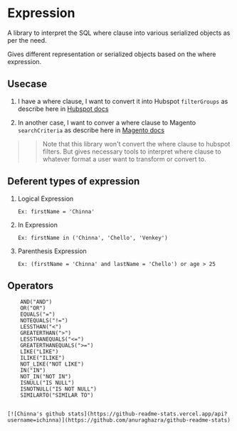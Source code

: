 # Expression
A library to interpret the SQL where clause into various serialized objects as per the need.

Gives different representation or serialized objects based on the where expression.


## Usecase
1. I have a where clause, I want to convert it into Hubspot `filterGroups` as describe here in [Hubspot docs](https://developers.hubspot.com/docs/api/crm/search)

2. In another case, I want to conver a where clause to Magento `searchCriteria` as describe here in [Magento docs](https://devdocs.magento.com/guides/v2.2/rest/performing-searches.html)

>> Note that this library won't convert the where clause to hubspot filters.  But gives necessary tools to interpret where clause to whatever format a user want to transform or convert to.

## Deferent types of expression

1. Logical Expression 
    ```
    Ex: firstName = 'Chinna'
2. In Expression
    ```
    Ex: firstName in ('Chinna', 'Chello', 'Venkey')
3. Parenthesis Expression
    ```
    Ex: (firstName = 'Chinna' and lastName = 'Chello') or age > 25

## Operators
```
    AND("AND")
    OR("OR")
    EQUALS("=")
    NOTEQUALS("!=")
    LESSTHAN("<")
    GREATERTHAN(">")
    LESSTHANEQUALS("<=")
    GREATERTHANEQUALS(">=")
    LIKE("LIKE")
    ILIKE("ILIKE")
    NOT_LIKE("NOT LIKE")
    IN("IN")
    NOT_IN("NOT IN")
    ISNULL("IS NULL")
    ISNOTNULL("IS NOT NULL")
    SIMILARTO("SIMILAR TO")


[![Chinna's github stats](https://github-readme-stats.vercel.app/api?username=ichinna)](https://github.com/anuraghazra/github-readme-stats)
